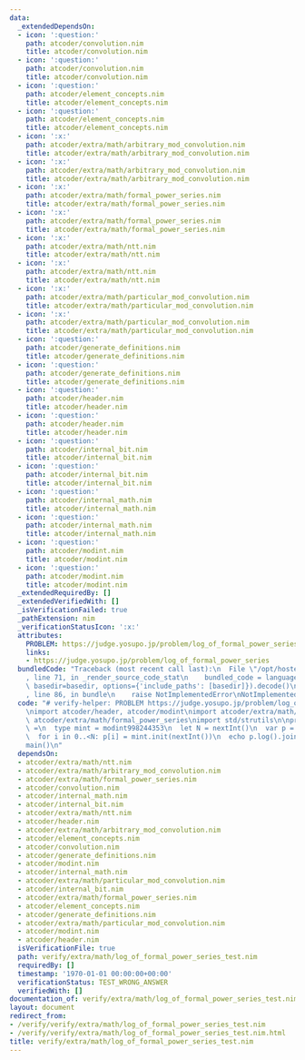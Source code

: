 ```yaml
---
data:
  _extendedDependsOn:
  - icon: ':question:'
    path: atcoder/convolution.nim
    title: atcoder/convolution.nim
  - icon: ':question:'
    path: atcoder/convolution.nim
    title: atcoder/convolution.nim
  - icon: ':question:'
    path: atcoder/element_concepts.nim
    title: atcoder/element_concepts.nim
  - icon: ':question:'
    path: atcoder/element_concepts.nim
    title: atcoder/element_concepts.nim
  - icon: ':x:'
    path: atcoder/extra/math/arbitrary_mod_convolution.nim
    title: atcoder/extra/math/arbitrary_mod_convolution.nim
  - icon: ':x:'
    path: atcoder/extra/math/arbitrary_mod_convolution.nim
    title: atcoder/extra/math/arbitrary_mod_convolution.nim
  - icon: ':x:'
    path: atcoder/extra/math/formal_power_series.nim
    title: atcoder/extra/math/formal_power_series.nim
  - icon: ':x:'
    path: atcoder/extra/math/formal_power_series.nim
    title: atcoder/extra/math/formal_power_series.nim
  - icon: ':x:'
    path: atcoder/extra/math/ntt.nim
    title: atcoder/extra/math/ntt.nim
  - icon: ':x:'
    path: atcoder/extra/math/ntt.nim
    title: atcoder/extra/math/ntt.nim
  - icon: ':x:'
    path: atcoder/extra/math/particular_mod_convolution.nim
    title: atcoder/extra/math/particular_mod_convolution.nim
  - icon: ':x:'
    path: atcoder/extra/math/particular_mod_convolution.nim
    title: atcoder/extra/math/particular_mod_convolution.nim
  - icon: ':question:'
    path: atcoder/generate_definitions.nim
    title: atcoder/generate_definitions.nim
  - icon: ':question:'
    path: atcoder/generate_definitions.nim
    title: atcoder/generate_definitions.nim
  - icon: ':question:'
    path: atcoder/header.nim
    title: atcoder/header.nim
  - icon: ':question:'
    path: atcoder/header.nim
    title: atcoder/header.nim
  - icon: ':question:'
    path: atcoder/internal_bit.nim
    title: atcoder/internal_bit.nim
  - icon: ':question:'
    path: atcoder/internal_bit.nim
    title: atcoder/internal_bit.nim
  - icon: ':question:'
    path: atcoder/internal_math.nim
    title: atcoder/internal_math.nim
  - icon: ':question:'
    path: atcoder/internal_math.nim
    title: atcoder/internal_math.nim
  - icon: ':question:'
    path: atcoder/modint.nim
    title: atcoder/modint.nim
  - icon: ':question:'
    path: atcoder/modint.nim
    title: atcoder/modint.nim
  _extendedRequiredBy: []
  _extendedVerifiedWith: []
  _isVerificationFailed: true
  _pathExtension: nim
  _verificationStatusIcon: ':x:'
  attributes:
    PROBLEM: https://judge.yosupo.jp/problem/log_of_formal_power_series
    links:
    - https://judge.yosupo.jp/problem/log_of_formal_power_series
  bundledCode: "Traceback (most recent call last):\n  File \"/opt/hostedtoolcache/Python/3.9.6/x64/lib/python3.9/site-packages/onlinejudge_verify/documentation/build.py\"\
    , line 71, in _render_source_code_stat\n    bundled_code = language.bundle(stat.path,\
    \ basedir=basedir, options={'include_paths': [basedir]}).decode()\n  File \"/opt/hostedtoolcache/Python/3.9.6/x64/lib/python3.9/site-packages/onlinejudge_verify/languages/nim.py\"\
    , line 86, in bundle\n    raise NotImplementedError\nNotImplementedError\n"
  code: "# verify-helper: PROBLEM https://judge.yosupo.jp/problem/log_of_formal_power_series\n\
    \nimport atcoder/header, atcoder/modint\nimport atcoder/extra/math/ntt\nimport\
    \ atcoder/extra/math/formal_power_series\nimport std/strutils\n\nproc main():void\
    \ =\n  type mint = modint998244353\n  let N = nextInt()\n  var p = initFormalPowerSeries[mint](N)\n\
    \  for i in 0..<N: p[i] = mint.init(nextInt())\n  echo p.log().join(\" \")\n\n\
    main()\n"
  dependsOn:
  - atcoder/extra/math/ntt.nim
  - atcoder/extra/math/arbitrary_mod_convolution.nim
  - atcoder/extra/math/formal_power_series.nim
  - atcoder/convolution.nim
  - atcoder/internal_math.nim
  - atcoder/internal_bit.nim
  - atcoder/extra/math/ntt.nim
  - atcoder/header.nim
  - atcoder/extra/math/arbitrary_mod_convolution.nim
  - atcoder/element_concepts.nim
  - atcoder/convolution.nim
  - atcoder/generate_definitions.nim
  - atcoder/modint.nim
  - atcoder/internal_math.nim
  - atcoder/extra/math/particular_mod_convolution.nim
  - atcoder/internal_bit.nim
  - atcoder/extra/math/formal_power_series.nim
  - atcoder/element_concepts.nim
  - atcoder/generate_definitions.nim
  - atcoder/extra/math/particular_mod_convolution.nim
  - atcoder/modint.nim
  - atcoder/header.nim
  isVerificationFile: true
  path: verify/extra/math/log_of_formal_power_series_test.nim
  requiredBy: []
  timestamp: '1970-01-01 00:00:00+00:00'
  verificationStatus: TEST_WRONG_ANSWER
  verifiedWith: []
documentation_of: verify/extra/math/log_of_formal_power_series_test.nim
layout: document
redirect_from:
- /verify/verify/extra/math/log_of_formal_power_series_test.nim
- /verify/verify/extra/math/log_of_formal_power_series_test.nim.html
title: verify/extra/math/log_of_formal_power_series_test.nim
---
```

